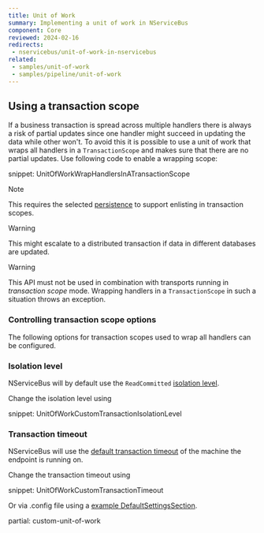 ```yaml
---
title: Unit of Work
summary: Implementing a unit of work in NServiceBus
component: Core
reviewed: 2024-02-16
redirects:
 - nservicebus/unit-of-work-in-nservicebus
related:
 - samples/unit-of-work
 - samples/pipeline/unit-of-work
---
```



## Using a transaction scope

If a business transaction is spread across multiple handlers there is always a risk of partial updates since one handler might succeed in updating the data while other won't. To avoid this it is possible to use a unit of work that wraps all handlers in a `TransactionScope` and makes sure that there are no partial updates. Use following code to enable a wrapping scope:

snippet: UnitOfWorkWrapHandlersInATransactionScope

> [!NOTE]
> This requires the selected [persistence](/persistence/) to support enlisting in transaction scopes.

> [!WARNING]
> This might escalate to a distributed transaction if data in different databases are updated.

> [!WARNING]
> This API must not be used in combination with transports running in *transaction scope* mode. Wrapping handlers in a `TransactionScope` in such a situation throws an exception.


### Controlling transaction scope options

The following options for transaction scopes used to wrap all handlers can be configured.


### Isolation level

NServiceBus will by default use the `ReadCommitted` [isolation level](https://msdn.microsoft.com/en-us/library/system.transactions.isolationlevel).

Change the isolation level using

snippet: UnitOfWorkCustomTransactionIsolationLevel


### Transaction timeout

NServiceBus will use the [default transaction timeout](https://msdn.microsoft.com/en-us/library/system.transactions.transactionmanager.defaulttimeout) of the machine the endpoint is running on.

Change the transaction timeout using

snippet: UnitOfWorkCustomTransactionTimeout

Or via .config file using a [example DefaultSettingsSection](https://msdn.microsoft.com/en-us/library/system.transactions.configuration.defaultsettingssection.aspx#Anchor_5).

partial: custom-unit-of-work
